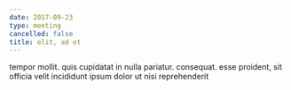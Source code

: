 ```yaml
---
date: 2017-09-23
type: meeting
cancelled: false
title: elit, ad et
---
```

tempor mollit. quis cupidatat in nulla pariatur. consequat. esse proident, sit officia velit incididunt ipsum dolor ut nisi reprehenderit